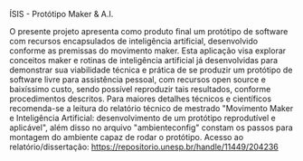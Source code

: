 ÍSIS - Protótipo Maker & A.I.

O presente projeto apresenta como produto final um protótipo de software com recursos encapsulados de inteligência artificial, desenvolvido conforme as premissas do movimento maker. 
Esta aplicação visa explorar conceitos maker e rotinas de inteligência artificial já desenvolvidas para demonstrar sua viabilidade técnica e prática de se produzir um protótipo de software livre para assistência pessoal, com recursos open source e baixíssimo custo, sendo possível reproduzir tais resultados, conforme procedimentos descritos.
Para maiores detalhes técnicos e científicos recomenda-se a leitura do relatório técnico de mestrado "Movimento Maker e Inteligência Artificial: desenvolvimento de um protótipo reprodutível e aplicável", além disso no arquivo "ambienteconfig" constam os passos para montagem do ambiente capaz de rodar o protótipo.
Acesso ao relatório/dissertação: https://repositorio.unesp.br/handle/11449/204236
